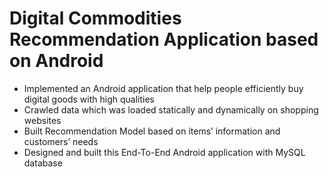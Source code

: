 # Digital Commodities Recommendation Application based on Android
<ul>
<li>Implemented an Android application that help people efficiently buy digital goods with high qualities</li>
<li>Crawled data which was loaded statically and dynamically on shopping websites</li>
<li>Built Recommendation Model based on items’ information and customers’ needs</li>
<li>Designed and built this End-To-End Android application with MySQL database</li>
</ul>